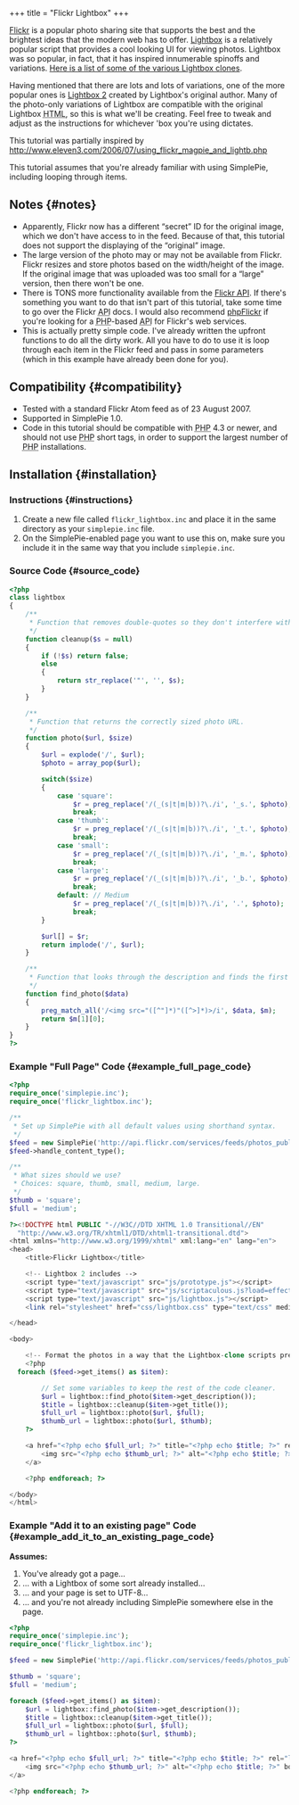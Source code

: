 +++
title = "Flickr Lightbox"
+++

[Flickr](http://flickr.com) is a popular photo sharing site that supports the best and the brightest ideas that the modern web has to offer. [Lightbox](http://www.huddletogether.com/projects/lightbox/) is a relatively popular script that provides a cool looking UI for viewing photos. Lightbox was so popular, in fact, that it has inspired innumerable spinoffs and variations. [Here is a list of some of the various Lightbox clones](http://www.fortysomething.ca/mt/etc/archives/005400.php).

Having mentioned that there are lots and lots of variations, one of the more popular ones is [Lightbox 2](http://www.huddletogether.com/projects/lightbox2/) created by Lightbox's original author. Many of the photo-only variations of Lightbox are compatible with the original Lightbox <abbr title="HyperText Markup Language">HTML</abbr>, so this is what we'll be creating. Feel free to tweak and adjust as the instructions for whichever 'box you're using dictates.

This tutorial was partially inspired by <http://www.eleven3.com/2006/07/using_flickr_magpie_and_lightb.php>

<div class="warning">

This tutorial assumes that you're already familiar with using SimplePie, including looping through items.

</div>

## Notes {#notes}

- Apparently, Flickr now has a different “secret” ID for the original image, which we don't have access to in the feed. Because of that, this tutorial does not support the displaying of the “original” image.
- The large version of the photo may or may not be available from Flickr. Flickr resizes and store photos based on the width/height of the image. If the original image that was uploaded was too small for a “large” version, then there won't be one.
- There is TONS more functionality available from the [Flickr API](http://www.flickr.com/services/api/). If there's something you want to do that isn't part of this tutorial, take some time to go over the Flickr <abbr title="Application Programming Interface">API</abbr> docs. I would also recommend [phpFlickr](http://phpflickr.com/) if you're looking for a <abbr title="Hypertext Preprocessor">PHP</abbr>-based <abbr title="Application Programming Interface">API</abbr> for Flickr's web services.
- This is actually pretty simple code. I've already written the upfront functions to do all the dirty work. All you have to do to use it is loop through each item in the Flickr feed and pass in some parameters (which in this example have already been done for you).

## Compatibility {#compatibility}

- Tested with a standard Flickr Atom feed as of 23 August 2007.
- Supported in SimplePie 1.0.
- Code in this tutorial should be compatible with <abbr title="Hypertext Preprocessor">PHP</abbr> 4.3 or newer, and should not use <abbr title="Hypertext Preprocessor">PHP</abbr> short tags, in order to support the largest number of <abbr title="Hypertext Preprocessor">PHP</abbr> installations.

## Installation {#installation}

### Instructions {#instructions}

1.  Create a new file called `flickr_lightbox.inc` and place it in the same directory as your `simplepie.inc` file.
2.  On the SimplePie-enabled page you want to use this on, make sure you include it in the same way that you include `simplepie.inc`.

### Source Code {#source_code}

```php
<?php
class lightbox
{
    /**
     * Function that removes double-quotes so they don't interfere with the HTML.
     */
    function cleanup($s = null)
    {
        if (!$s) return false;
        else
        {
            return str_replace('"', '', $s);
        }
    }

    /**
     * Function that returns the correctly sized photo URL.
     */
    function photo($url, $size)
    {
        $url = explode('/', $url);
        $photo = array_pop($url);

        switch($size)
        {
            case 'square':
                $r = preg_replace('/(_(s|t|m|b))?\./i', '_s.', $photo);
                break;
            case 'thumb':
                $r = preg_replace('/(_(s|t|m|b))?\./i', '_t.', $photo);
                break;
            case 'small':
                $r = preg_replace('/(_(s|t|m|b))?\./i', '_m.', $photo);
                break;
            case 'large':
                $r = preg_replace('/(_(s|t|m|b))?\./i', '_b.', $photo);
                break;
            default: // Medium
                $r = preg_replace('/(_(s|t|m|b))?\./i', '.', $photo);
                break;
        }

        $url[] = $r;
        return implode('/', $url);
    }

    /**
     * Function that looks through the description and finds the first image.
     */
    function find_photo($data)
    {
        preg_match_all('/<img src="([^"]*)"([^>]*)>/i', $data, $m);
        return $m[1][0];
    }
}
?>
```

### Example "Full Page" Code {#example_full_page_code}

```php
<?php
require_once('simplepie.inc');
require_once('flickr_lightbox.inc');

/**
 * Set up SimplePie with all default values using shorthand syntax.
 */
$feed = new SimplePie('http://api.flickr.com/services/feeds/photos_public.gne?id=33495701@N00&lang=en-us&format=atom');
$feed->handle_content_type();

/**
 * What sizes should we use?
 * Choices: square, thumb, small, medium, large.
 */
$thumb = 'square';
$full = 'medium';

?><!DOCTYPE html PUBLIC "-//W3C//DTD XHTML 1.0 Transitional//EN"
  "http://www.w3.org/TR/xhtml1/DTD/xhtml1-transitional.dtd">
<html xmlns="http://www.w3.org/1999/xhtml" xml:lang="en" lang="en">
<head>
    <title>Flickr Lightbox</title>

    <!-- Lightbox 2 includes -->
    <script type="text/javascript" src="js/prototype.js"></script>
    <script type="text/javascript" src="js/scriptaculous.js?load=effects"></script>
    <script type="text/javascript" src="js/lightbox.js"></script>
    <link rel="stylesheet" href="css/lightbox.css" type="text/css" media="screen" />

</head>

<body>

    <!-- Format the photos in a way that the Lightbox-clone scripts prefer. -->
    <?php
  foreach ($feed->get_items() as $item):

        // Set some variables to keep the rest of the code cleaner.
        $url = lightbox::find_photo($item->get_description());
        $title = lightbox::cleanup($item->get_title());
        $full_url = lightbox::photo($url, $full);
        $thumb_url = lightbox::photo($url, $thumb);
    ?>

    <a href="<?php echo $full_url; ?>" title="<?php echo $title; ?>" rel="lightbox">
        <img src="<?php echo $thumb_url; ?>" alt="<?php echo $title; ?>" border="0" />
    </a>

    <?php endforeach; ?>

</body>
</html>
```

### Example "Add it to an existing page" Code {#example_add_it_to_an_existing_page_code}

**Assumes:**

1.  You've already got a page…
2.  … with a Lightbox of some sort already installed…
3.  … and your page is set to UTF-8…
4.  … and you're not already including SimplePie somewhere else in the page.

```php
<?php
require_once('simplepie.inc');
require_once('flickr_lightbox.inc');

$feed = new SimplePie('http://api.flickr.com/services/feeds/photos_public.gne?id=33495701@N00&lang=en-us&format=atom');

$thumb = 'square';
$full = 'medium';

foreach ($feed->get_items() as $item):
    $url = lightbox::find_photo($item->get_description());
    $title = lightbox::cleanup($item->get_title());
    $full_url = lightbox::photo($url, $full);
    $thumb_url = lightbox::photo($url, $thumb);
?>

<a href="<?php echo $full_url; ?>" title="<?php echo $title; ?>" rel="lightbox">
    <img src="<?php echo $thumb_url; ?>" alt="<?php echo $title; ?>" border="0" />
</a>

<?php endforeach; ?>
```
